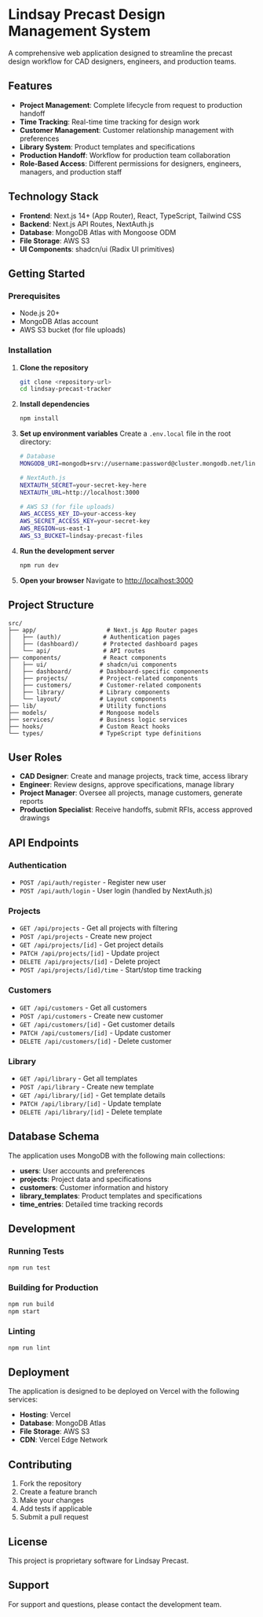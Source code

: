 # Lindsay Precast Design Management System

A comprehensive web application designed to streamline the precast design workflow for CAD designers, engineers, and production teams.

## Features

- **Project Management**: Complete lifecycle from request to production handoff
- **Time Tracking**: Real-time time tracking for design work
- **Customer Management**: Customer relationship management with preferences
- **Library System**: Product templates and specifications
- **Production Handoff**: Workflow for production team collaboration
- **Role-Based Access**: Different permissions for designers, engineers, managers, and production staff

## Technology Stack

- **Frontend**: Next.js 14+ (App Router), React, TypeScript, Tailwind CSS
- **Backend**: Next.js API Routes, NextAuth.js
- **Database**: MongoDB Atlas with Mongoose ODM
- **File Storage**: AWS S3
- **UI Components**: shadcn/ui (Radix UI primitives)

## Getting Started

### Prerequisites

- Node.js 20+ 
- MongoDB Atlas account
- AWS S3 bucket (for file uploads)

### Installation

1. **Clone the repository**
   ```bash
   git clone <repository-url>
   cd lindsay-precast-tracker
   ```

2. **Install dependencies**
   ```bash
   npm install
   ```

3. **Set up environment variables**
   Create a `.env.local` file in the root directory:
   ```bash
   # Database
   MONGODB_URI=mongodb+srv://username:password@cluster.mongodb.net/lindsay_precast_db?retryWrites=true&w=majority
   
   # NextAuth.js
   NEXTAUTH_SECRET=your-secret-key-here
   NEXTAUTH_URL=http://localhost:3000
   
   # AWS S3 (for file uploads)
   AWS_ACCESS_KEY_ID=your-access-key
   AWS_SECRET_ACCESS_KEY=your-secret-key
   AWS_REGION=us-east-1
   AWS_S3_BUCKET=lindsay-precast-files
   ```

4. **Run the development server**
   ```bash
   npm run dev
   ```

5. **Open your browser**
   Navigate to [http://localhost:3000](http://localhost:3000)

## Project Structure

```
src/
├── app/                    # Next.js App Router pages
│   ├── (auth)/            # Authentication pages
│   ├── (dashboard)/       # Protected dashboard pages
│   └── api/               # API routes
├── components/            # React components
│   ├── ui/               # shadcn/ui components
│   ├── dashboard/        # Dashboard-specific components
│   ├── projects/         # Project-related components
│   ├── customers/        # Customer-related components
│   ├── library/          # Library components
│   └── layout/           # Layout components
├── lib/                  # Utility functions
├── models/               # Mongoose models
├── services/             # Business logic services
├── hooks/                # Custom React hooks
└── types/                # TypeScript type definitions
```

## User Roles

- **CAD Designer**: Create and manage projects, track time, access library
- **Engineer**: Review designs, approve specifications, manage library
- **Project Manager**: Oversee all projects, manage customers, generate reports
- **Production Specialist**: Receive handoffs, submit RFIs, access approved drawings

## API Endpoints

### Authentication
- `POST /api/auth/register` - Register new user
- `POST /api/auth/login` - User login (handled by NextAuth.js)

### Projects
- `GET /api/projects` - Get all projects with filtering
- `POST /api/projects` - Create new project
- `GET /api/projects/[id]` - Get project details
- `PATCH /api/projects/[id]` - Update project
- `DELETE /api/projects/[id]` - Delete project
- `POST /api/projects/[id]/time` - Start/stop time tracking

### Customers
- `GET /api/customers` - Get all customers
- `POST /api/customers` - Create new customer
- `GET /api/customers/[id]` - Get customer details
- `PATCH /api/customers/[id]` - Update customer
- `DELETE /api/customers/[id]` - Delete customer

### Library
- `GET /api/library` - Get all templates
- `POST /api/library` - Create new template
- `GET /api/library/[id]` - Get template details
- `PATCH /api/library/[id]` - Update template
- `DELETE /api/library/[id]` - Delete template

## Database Schema

The application uses MongoDB with the following main collections:

- **users**: User accounts and preferences
- **projects**: Project data and specifications
- **customers**: Customer information and history
- **library_templates**: Product templates and specifications
- **time_entries**: Detailed time tracking records

## Development

### Running Tests
```bash
npm run test
```

### Building for Production
```bash
npm run build
npm start
```

### Linting
```bash
npm run lint
```

## Deployment

The application is designed to be deployed on Vercel with the following services:

- **Hosting**: Vercel
- **Database**: MongoDB Atlas
- **File Storage**: AWS S3
- **CDN**: Vercel Edge Network

## Contributing

1. Fork the repository
2. Create a feature branch
3. Make your changes
4. Add tests if applicable
5. Submit a pull request

## License

This project is proprietary software for Lindsay Precast.

## Support

For support and questions, please contact the development team.
